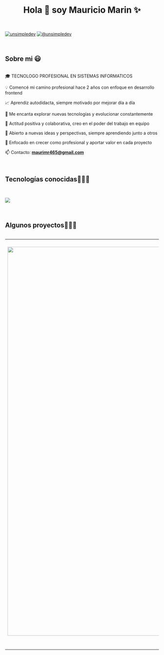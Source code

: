<h1 align="center">Hola 👋  soy Mauricio Marin ✨ </h1> 
<br>
<p align="left">
<a href="https://linkedin.com/in/mauricio-marin-dev" target="blank"><img align="center" src="https://img.shields.io/badge/LinkedIn-0077B5?style=for-the-badge&logo=linkedin&logoColor=white" alt="unsimpledev"/></a>
<a href = "mailto:maurimr465@gmail.com" target="blank"><img align="center" src="https://img.shields.io/badge/Gmail-D14836?style=for-the-badge&logo=gmail&logoColor=white" alt="@unsimpledev"  /></a>
  </p>
<br>
<h2>Sobre mi 😃</h2>
<!--Intro start-->

<p align="left"><br>
🎓 TECNOLOGO PROFESIONAL EN SISTEMAS INFORMATICOS 
  
💡 Comencé mi camino profesional hace 2 años con enfoque en desarrollo frontend

📈 Aprendiz autodidacta, siempre motivado por mejorar día a día

🚀 Me encanta explorar nuevas tecnologías y evolucionar constantemente

🤝 Actitud positiva y colaborativa, creo en el poder del trabajo en equipo

🧠 Abierto a nuevas ideas y perspectivas, siempre aprendiendo junto a otros

🎯 Enfocado en crecer como profesional y aportar valor en cada proyecto

📫 Contacto: **maurimr465@gmail.com**
<!--Intro end-->
  </p>
<br>

<h2 >Tecnologías conocidas👨🏻‍💻</h2><br>
<!--tech stack icons-->
<p align="left">
  <a href="https://skillicons.dev">
    <img src="https://skillicons.dev/icons?i=html,css,tailwind,js,ts,react,nextjs,astro,github,git,netlify,py,firebase," />
  </a>
</p>
<br>
<!-------------------------->
<div id="proyectos">
<h2 >Algunos proyectos👨🏻‍💻</h2>

<table align="left" >
<tr border="none">
  <td width="30%" align="center">
    <p align="center">
         <a href="https://truequeando.netlify.app/" title="Go to Source"><img width="1269" alt="image" src="https://github.com/user-attachments/assets/ae8b2e0f-03a9-4922-92c8-b8e29b295635" />
</a>
         <a href="https://github.com/Mauricio-mr-Dev" title="Go to Source"><img align="center" src="https://img.shields.io/badge/GitHub-100000?style=for-the-badge&logo=github&logoColor=white" alt="@unsimpledev" /></a>
      </p>
</td>
<td width="30%" align="center">
    <p align="center">
    
<img width="1256" alt="image" src="https://github.com/user-attachments/assets/c404e3f7-e14b-407d-8d88-a66a9ac02e5e" />
</a>
      </p>
    <p align="center">
       <a href="https://github.com/Mauricio-mr-Dev" title="Go to Source">
      <a href="https://github.com/Mauricio-mr-Dev?tab=repositories" target="blank"><img align="center" src="https://img.shields.io/badge/GitHub-100000?style=for-the-badge&logo=github&logoColor=white" alt="@unsimpledev" /></a>
    </p>       
</td>
  <td width="30%" align="center">
    <p align="center">
     <a href="https://github.com/Mauricio-mr-Dev" title="Go to Source">
       <img width="1264" alt="image" src="https://github.com/user-attachments/assets/2434e6d6-cec1-4fa0-a84d-0b212786f8b0" 
         alt="VIDEO" /></a>
      </p>
    <p align="center">
         <a href="https://github.com/Mauricio-mr-Dev" title="Go to Source  target="blank"">
      <a href="https://github.com/Mauricio-mr-Dev?tab=repositories" target="blank"><img align="center" src="https://img.shields.io/badge/GitHub-100000?style=for-the-badge&logo=github&logoColor=white" alt="@unsimpledev" /></a>
    </p>       
</td> 
</td>
</tr>
</table>
  </div>


